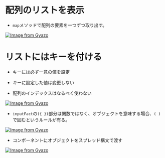 # 配列のリストを表示

- `map`メソッドで配列の要素を一つずつ取り出す。

[![Image from Gyazo](https://i.gyazo.com/23dd650c6f53e17f18525d19b59b2c37.png)](https://gyazo.com/23dd650c6f53e17f18525d19b59b2c37)

# リストにはキーを付ける

- キーには必ず一意の値を設定

- キーに設定した値は変更しない

- 配列のインデックスはなるべく使わない

[![Image from Gyazo](https://i.gyazo.com/33d1dd3630ba83f582775fc96ef96fe2.jpg)](https://gyazo.com/33d1dd3630ba83f582775fc96ef96fe2)

- `inputFact`の`({ })`部分は関数ではなく、オブジェクトを意味する場合、`( )`で囲むというルールが有る。

[![Image from Gyazo](https://i.gyazo.com/29ac7fbaa6c5a81acf3515bb35bff051.png)](https://gyazo.com/29ac7fbaa6c5a81acf3515bb35bff051)

- コンポーネントにオブジェクトをスプレッド構文で渡す

[![Image from Gyazo](https://i.gyazo.com/3828656899ab18e6d167d688bf8c5599.png)](https://gyazo.com/3828656899ab18e6d167d688bf8c5599)

